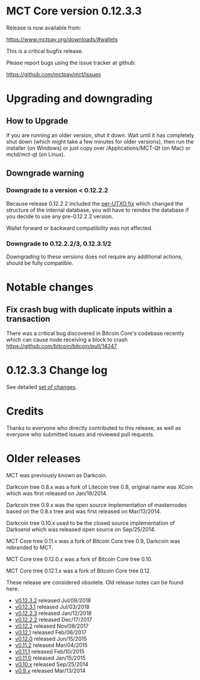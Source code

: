 MCT Core version 0.12.3.3
==========================

Release is now available from:

  <https://www.mctpay.org/downloads/#wallets>

This is a critical bugfix release.

Please report bugs using the issue tracker at github:

  <https://github.com/mctpay/mct/issues>


Upgrading and downgrading
=========================

How to Upgrade
--------------

If you are running an older version, shut it down. Wait until it has completely
shut down (which might take a few minutes for older versions), then run the
installer (on Windows) or just copy over /Applications/MCT-Qt (on Mac) or
mctd/mct-qt (on Linux).

Downgrade warning
-----------------

### Downgrade to a version < 0.12.2.2

Because release 0.12.2.2 included the [per-UTXO fix](release-notes/mct/release-notes-0.12.2.2.md#per-utxo-fix)
which changed the structure of the internal database, you will have to reindex
the database if you decide to use any pre-0.12.2.2 version.

Wallet forward or backward compatibility was not affected.

### Downgrade to 0.12.2.2/3, 0.12.3.1/2

Downgrading to these versions does not require any additional actions, should be
fully compatible.


Notable changes
===============

Fix crash bug with duplicate inputs within a transaction
--------------------------------------------------------

There was a critical bug discovered in Bitcoin Core's codebase recently which
can cause node receiving a block to crash https://github.com/bitcoin/bitcoin/pull/14247

0.12.3.3 Change log
===================

See detailed [set of changes](https://github.com/mctpay/mct/compare/v0.12.3.2...mctpay:v0.12.3.3).

Credits
=======

Thanks to everyone who directly contributed to this release,
as well as everyone who submitted issues and reviewed pull requests.


Older releases
==============

MCT was previously known as Darkcoin.

Darkcoin tree 0.8.x was a fork of Litecoin tree 0.8, original name was XCoin
which was first released on Jan/18/2014.

Darkcoin tree 0.9.x was the open source implementation of masternodes based on
the 0.8.x tree and was first released on Mar/13/2014.

Darkcoin tree 0.10.x used to be the closed source implementation of Darksend
which was released open source on Sep/25/2014.

MCT Core tree 0.11.x was a fork of Bitcoin Core tree 0.9,
Darkcoin was rebranded to MCT.

MCT Core tree 0.12.0.x was a fork of Bitcoin Core tree 0.10.

MCT Core tree 0.12.1.x was a fork of Bitcoin Core tree 0.12.

These release are considered obsolete. Old release notes can be found here:

- [v0.12.3.2](https://github.com/mctpay/mct/blob/master/doc/release-notes/mct/release-notes-0.12.3.2.md) released Jul/09/2018
- [v0.12.3.1](https://github.com/mctpay/mct/blob/master/doc/release-notes/mct/release-notes-0.12.3.1.md) released Jul/03/2018
- [v0.12.2.3](https://github.com/mctpay/mct/blob/master/doc/release-notes/mct/release-notes-0.12.2.3.md) released Jan/12/2018
- [v0.12.2.2](https://github.com/mctpay/mct/blob/master/doc/release-notes/mct/release-notes-0.12.2.2.md) released Dec/17/2017
- [v0.12.2](https://github.com/mctpay/mct/blob/master/doc/release-notes/mct/release-notes-0.12.2.md) released Nov/08/2017
- [v0.12.1](https://github.com/mctpay/mct/blob/master/doc/release-notes/mct/release-notes-0.12.1.md) released Feb/06/2017
- [v0.12.0](https://github.com/mctpay/mct/blob/master/doc/release-notes/mct/release-notes-0.12.0.md) released Jun/15/2015
- [v0.11.2](https://github.com/mctpay/mct/blob/master/doc/release-notes/mct/release-notes-0.11.2.md) released Mar/04/2015
- [v0.11.1](https://github.com/mctpay/mct/blob/master/doc/release-notes/mct/release-notes-0.11.1.md) released Feb/10/2015
- [v0.11.0](https://github.com/mctpay/mct/blob/master/doc/release-notes/mct/release-notes-0.11.0.md) released Jan/15/2015
- [v0.10.x](https://github.com/mctpay/mct/blob/master/doc/release-notes/mct/release-notes-0.10.0.md) released Sep/25/2014
- [v0.9.x](https://github.com/mctpay/mct/blob/master/doc/release-notes/mct/release-notes-0.9.0.md) released Mar/13/2014

